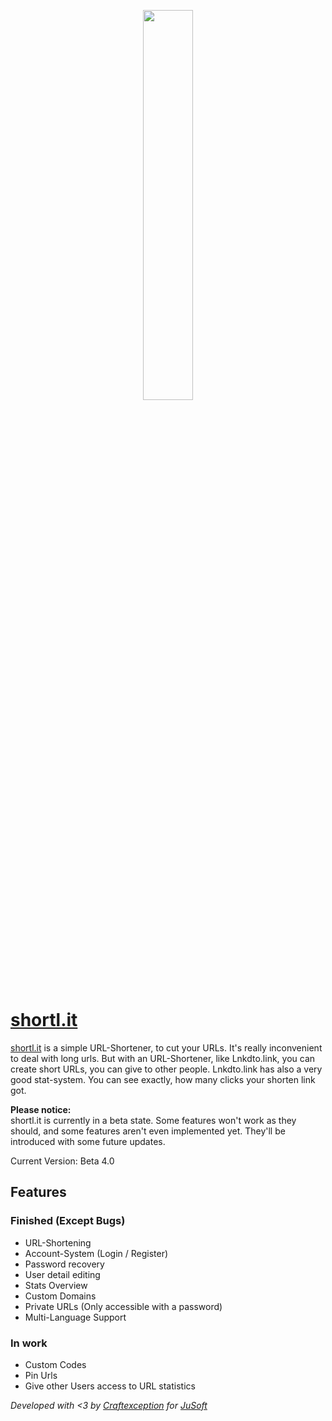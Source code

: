 <!--<img src="https://i.imgur.com/GBwMxHG.png">-->
<p align="center"><img src="https://i.imgur.com/yZxAwMG.gif" width="40%" height="40%"></p>

# [shortl.it](https://shortl.it)

[shortl.it](https://shortl.it) is a simple URL-Shortener, to cut your URLs. It's really inconvenient to deal with long urls. But with an URL-Shortener, like Lnkdto.link, you can create short URLs, you can give to other people. Lnkdto.link has also a very good stat-system. You can see exactly, how many clicks your shorten link got.

**Please notice:**<br>
shortl.it is currently in a beta state. 
Some features won't work as they should, and some features aren't even implemented yet. 
They'll be introduced with some future updates.

Current Version: Beta 4.0

## Features

### Finished (Except Bugs)
 - URL-Shortening
 - Account-System (Login / Register)
 - Password recovery
 - User detail editing
 - Stats Overview
 - Custom Domains
 - Private URLs (Only accessible with a password)
 - Multi-Language Support

### In work
 - Custom Codes
 - Pin Urls
 - Give other Users access to URL statistics

_Developed with <3 by <a href="https://github.com/CraftException">Craftexception</a> for <a href="https://jusoft.dev">JuSoft</a>_
